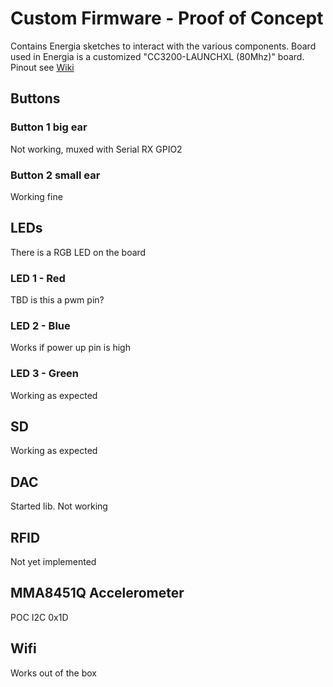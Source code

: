 # Custom Firmware - Proof of Concept
Contains Energia sketches to interact with the various components. Board used in Energia is a customized "CC3200-LAUNCHXL (80Mhz)" board.
Pinout see [Wiki](https://github.com/toniebox-reverse-engineering/toniebox/wiki/Toniebox-CC3200-Pinout)

## Buttons
### Button 1 big ear
Not working, muxed with Serial RX GPIO2
### Button 2 small ear 
Working fine

## LEDs
There is a RGB LED on the board
### LED 1 - Red
TBD is this a pwm pin?
### LED 2 - Blue
Works if power up pin is high
### LED 3 - Green
Working as expected

## SD
Working as expected

## DAC
Started lib. Not working

## RFID
Not yet implemented

## MMA8451Q Accelerometer
POC
I2C 0x1D

## Wifi
Works out of the box
